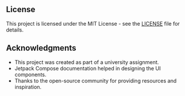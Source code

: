 ## License

This project is licensed under the MIT License - see the [LICENSE](LICENSE) file for details.

## Acknowledgments
- This project was created as part of a university assignment.
- Jetpack Compose documentation helped in designing the UI components.
- Thanks to the open-source community for providing resources and inspiration.
